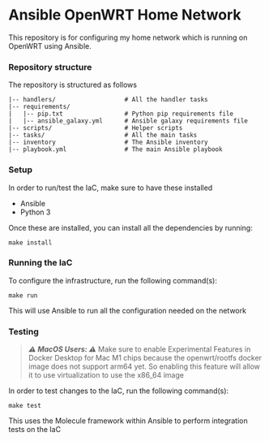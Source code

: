 # Ansible OpenWRT Home Network

This repository is for configuring my home network which is running on OpenWRT using Ansible.

### Repository structure

The repository is structured as follows

```
|-- handlers/                   # All the handler tasks             
|-- requirements/
|   |-- pip.txt                 # Python pip requirements file
|   |-- ansible_galaxy.yml      # Ansible galaxy requirements file
|-- scripts/                    # Helper scripts
|-- tasks/                      # All the main tasks
|-- inventory                   # The Ansible inventory
|-- playbook.yml                # The main Ansible playbook
```

### Setup

In order to run/test the IaC, make sure to have these installed

- Ansible
- Python 3

Once these are installed, you can install all the dependencies by running:

```
make install
```

### Running the IaC

To configure the infrastructure, run the following command(s):

```
make run
```

This will use Ansible to run all the configuration needed on the network

### Testing

> **_⚠️ MacOS Users: ⚠️_**  Make sure to enable Experimental Features in Docker Desktop for Mac M1 chips because the openwrt/rootfs docker image does not support arm64 yet. So enabling this feature will allow it to use virtualization to use the x86_64 image

In order to test changes to the IaC, run the following command(s):

```
make test
```

This uses the Molecule framework within Ansible to perform integration tests on the IaC


